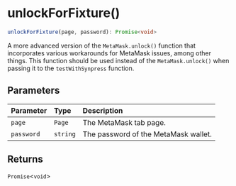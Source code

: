 # unlockForFixture()

```ts
unlockForFixture(page, password): Promise<void>
```

A more advanced version of the `MetaMask.unlock()` function that incorporates various workarounds for MetaMask issues, among other things.
 This function should be used instead of the `MetaMask.unlock()` when passing it to the `testWithSynpress` function.

## Parameters

| Parameter | Type | Description |
| :------ | :------ | :------ |
| `page` | `Page` | The MetaMask tab page. |
| `password` | `string` | The password of the MetaMask wallet. |

## Returns

`Promise`\<`void`\>
